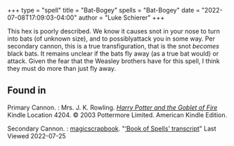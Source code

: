 +++
type = "spell"
title = "Bat-Bogey"
spells = "Bat-Bogey"
date = "2022-07-08T17:09:03-04:00"
author = "Luke Schierer"
+++

This hex is poorly described.  We know it causes snot in your nose to turn into
bats (of unknown size), and to possiblyattack you in some way.  Per secondary
cannon, this is a true transfiguration, that is the snot *becomes* black bats.
It remains unclear if the bats fly away (as a true bat would) or attack.  Given
the fear that the Weasley brothers have for this spell, I think they must do
more than just fly away.   

## Found in

Primary Cannon.
:   Mrs. J. K. Rowling. 
    _[Harry Potter and the Goblet of Fire](https://www.goodreads.com/book/show/6.Harry_Potter_and_the_Goblet_of_Fire)_
	Kindle Location 4204. © 2003 Pottermore Limited. American Kindle Edition.

Secondary Cannon.
:   [magicscrapbook](https://magicscrapbook.tumblr.com/).
    "[‘Book of Spells’ transcript](https://magicscrapbook.tumblr.com/post/162085200042/book-of-spells-transcript)"
	Last Viewed 2022-07-25

